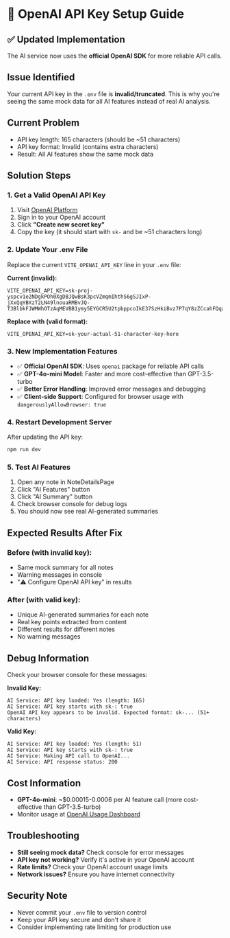 # 🔑 OpenAI API Key Setup Guide

## ✅ Updated Implementation
The AI service now uses the **official OpenAI SDK** for more reliable API calls.

## Issue Identified
Your current API key in the `.env` file is **invalid/truncated**. This is why you're seeing the same mock data for all AI features instead of real AI analysis.

## Current Problem
- API key length: 165 characters (should be ~51 characters)
- API key format: Invalid (contains extra characters)
- Result: All AI features show the same mock data

## Solution Steps

### 1. Get a Valid OpenAI API Key
1. Visit [OpenAI Platform](https://platform.openai.com/api-keys)
2. Sign in to your OpenAI account
3. Click **"Create new secret key"**
4. Copy the key (it should start with `sk-` and be ~51 characters long)

### 2. Update Your .env File
Replace the current `VITE_OPENAI_API_KEY` line in your `.env` file:

**Current (invalid):**
```env
VITE_OPENAI_API_KEY=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
```

**Replace with (valid format):**
```env
VITE_OPENAI_API_KEY=sk-your-actual-51-character-key-here
```

### 3. New Implementation Features
- ✅ **Official OpenAI SDK**: Uses `openai` package for reliable API calls
- ✅ **GPT-4o-mini Model**: Faster and more cost-effective than GPT-3.5-turbo
- ✅ **Better Error Handling**: Improved error messages and debugging
- ✅ **Client-side Support**: Configured for browser usage with `dangerouslyAllowBrowser: true`

### 4. Restart Development Server
After updating the API key:
```bash
npm run dev
```

### 5. Test AI Features
1. Open any note in NoteDetailsPage
2. Click "AI Features" button
3. Click "AI Summary" button
4. Check browser console for debug logs
5. You should now see real AI-generated summaries

## Expected Results After Fix

### Before (with invalid key):
- Same mock summary for all notes
- Warning messages in console
- "⚠️ Configure OpenAI API key" in results

### After (with valid key):
- Unique AI-generated summaries for each note
- Real key points extracted from content
- Different results for different notes
- No warning messages

## Debug Information
Check your browser console for these messages:

**Invalid Key:**
```
AI Service: API key loaded: Yes (length: 165)
AI Service: API key starts with sk-: true
OpenAI API key appears to be invalid. Expected format: sk-... (51+ characters)
```

**Valid Key:**
```
AI Service: API key loaded: Yes (length: 51)
AI Service: API key starts with sk-: true
AI Service: Making API call to OpenAI...
AI Service: API response status: 200
```

## Cost Information
- **GPT-4o-mini**: ~$0.00015-0.0006 per AI feature call (more cost-effective than GPT-3.5-turbo)
- Monitor usage at [OpenAI Usage Dashboard](https://platform.openai.com/usage)

## Troubleshooting
- **Still seeing mock data?** Check console for error messages
- **API key not working?** Verify it's active in your OpenAI account
- **Rate limits?** Check your OpenAI account usage limits
- **Network issues?** Ensure you have internet connectivity

## Security Note
- Never commit your `.env` file to version control
- Keep your API key secure and don't share it
- Consider implementing rate limiting for production use
